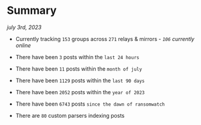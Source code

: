 
# Summary
_july 3rd, 2023_

- Currently tracking `153` groups across `271` relays & mirrors - _`106` currently online_

- There have been `3` posts within the `last 24 hours`

- There have been `11` posts within the `month of july`

- There have been `1129` posts within the `last 90 days`

- There have been `2052` posts within the `year of 2023`

- There have been `6743` posts `since the dawn of ransomwatch`

- There are `80` custom parsers indexing posts
